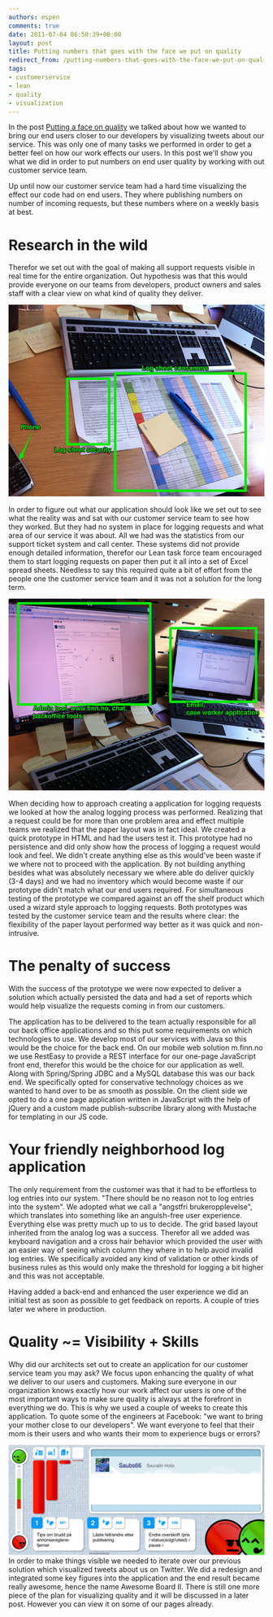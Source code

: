 ```yaml
---
authors: espen
comments: true
date: 2011-07-04 06:50:39+00:00
layout: post
title: Putting numbers that goes with the face we put on quality
redirect_from: /putting-numbers-that-goes-with-the-face-we-put-on-quality/
tags:
- customerservice
- lean
- quality
- visualization
---
```


In the post [Putting a face on quality](http://tech.finn.no/2011/05/09/putting-a-face-on-quality/) we talked about how we wanted to bring our end users closer to our developers by visualizing tweets about our service. This was only one of many tasks we performed in order to get a better feel on how our work effects our users. In this post we'll show you what we did in order to put numbers on end user quality by working with out customer service team.

Up until now our customer service team had a hard time visualizing the effect our code had on end users. They where publishing numbers on number of incoming requests, but these numbers where on a weekly basis at best.

# Research in the wild

Therefor we set out with the goal of making all support requests visible in real time for the entire organization. Out hypothesis was that this would provide everyone on our teams from developers, product owners and sales staff with a clear view on what kind of quality they deliver.

![Desk](/images/2011-07-04-putting-numbers-that-goes-with-the-face-we-put-on-quality/desk02.png)

In order to figure out what our application should look like we set out to see what the reality was and sat with our customer service team to see how they worked. But they had no system in place for logging requests and what area of our service it was about. All we had was the statistics from our support ticket system and call center. These systems did not provide enough detailed information, therefor our Lean task force team encouraged them to start logging requests on paper then put it all into a set of Excel spread sheets. Needless to say this required quite a bit of effort from the people one the customer service team and it was not a solution for the long term.

![Desk](/images/2011-07-04-putting-numbers-that-goes-with-the-face-we-put-on-quality/desk01.png)

When deciding how to approach creating a application for logging requests we looked at how the analog logging process was performed. Realizing that a request could be for more than one problem area and effect multiple teams we realized that the paper layout was in fact ideal. We created a quick prototype in HTML and had the users test it. This prototype had no persistence and did only show how the process of logging a request would look and feel. We didn't create anything else as this would've been waste if we where not to proceed with the application. By not building anything besides what was absolutely necessary we where able do deliver quickly (3-4 days) and we had no inventory which would become waste if our prototype didn't match what our end users required.
For simultaneous testing of the prototype we compared against an off the shelf product which used a wizard style approach to logging requests. Both prototypes was tested by the customer service team and the results where clear: the flexibility of the paper layout performed way better as it was quick and non-intrusive.

# The penalty of success

With the success of the prototype we were now expected to deliver a solution which actually persisted the data and had a set of reports which would help visualize the requests coming in from our customers.

The application has to be delivered to the team actually responsible for all our back office applications and so this put some requirements on which technologies to use. We develop most of our services with Java so this would be the choice for the back end. On our mobile web solution m.finn.no we use RestEasy to provide a REST interface for our one-page JavaScript front end, therefor this would be the choice for our application as well. Along with Spring/Spring JDBC and a MySQL database this was our back end. We specifically opted for conservative technology choices as we wanted to hand over to be as smooth as possible.
On the client side we opted to do a one page application written in JavaScript with the help of jQuery and a custom made publish-subscribe library along with Mustache for templating in our JS code.

# Your friendly neighborhood log application

The only requirement from the customer was that it had to be effortless to log entries into our system. "There should be no reason not to log entries into the system". We adopted what we call a "angstfri brukeropplevelse", which translates into something like an anguish-free user experience.
Everything else was pretty much up to us to decide. The grid based layout inherited from the analog log was a success. Therefor all we added was keyboard navigation and a cross hair behavior which provided the user with an easier way of seeing which column they where in to help avoid invalid log entries. We specifically avoided any kind of validation or other kinds of business rules as this would only make the threshold for logging a bit higher and this was not acceptable.

Having added a back-end and enhanced the user experience we did an initial test as soon as possible to get feedback on reports. A couple of tries later we where in production.

# Quality ~= Visibility + Skills

Why did our architects set out to create an application for our customer service team you may ask? We focus upon enhancing the quality of what we deliver to our users and customers. Making sure everyone in our organization knows exactly how our work affect our users is one of the most important ways to make sure quality is always at the forefront in everything we do. This is why we used a couple of weeks to create this application. To quote some of the engineers at Facebook: "we want to bring your mother close to our developers". We want everyone to feel that their mom is their users and who wants their mom to experience bugs or errors?

![Awesomeboard](/images/2011-07-04-putting-numbers-that-goes-with-the-face-we-put-on-quality/awesomeboard.png)
In order to make things visible we needed to iterate over our previous solution which visualized tweets about us on Twitter. We did a redesign and integrated some key figures into the application and the end result became really awesome, hence the name Awesome Board II.
There is still one more piece of the plan for visualizing quality and it will be discussed in a later post. However you can view it on some of our pages already.